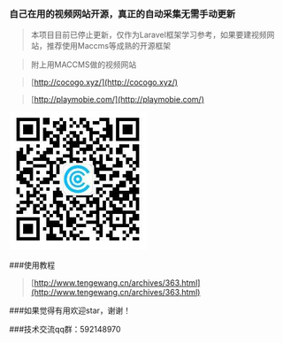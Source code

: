 ### 自己在用的视频网站开源，真正的自动采集无需手动更新
>本项目目前已停止更新，仅作为Laravel框架学习参考，如果要建视频网站，推荐使用Maccms等成熟的开源框架

>附上用MACCMS做的视频网站

>[http://cocogo.xyz/](http://cocogo.xyz/)

>[http://playmobie.com/](http://playmobie.com/)


![image](./public/images/11.png)

###使用教程
>[http://www.tengewang.cn/archives/363.html](http://www.tengewang.cn/archives/363.html)


###如果觉得有用欢迎star，谢谢！

###技术交流qq群：592148970

